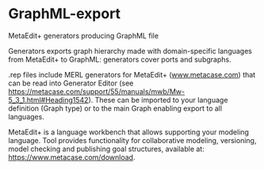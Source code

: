# GraphML-export
MetaEdit+ generators producing GraphML file

Generators exports graph hierarchy made with domain-specific languages from MetaEdit+ to GraphML: generators cover ports and subgraphs.

.rep files include MERL generators for MetaEdit+ (www.metacase.com) that can be read into Generator Editor (see https://metacase.com/support/55/manuals/mwb/Mw-5_3_1.html#Heading1542). These can be imported to your language definition (Graph type) or to the main Graph enabling export to all languages.

MetaEdit+ is a language workbench that allows supporting your modeling language. Tool provides functionality for collaborative modeling, versioning, model checking and publishing goal structures, available at: https://www.metacase.com/download.
